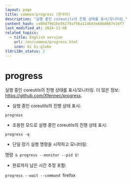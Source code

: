 ```yaml
---
layout: page
title: common/progress (한국어)
description: "실행 중인 coreutils의 진행 상태를 표시/모니터링."
content_hash: ce88479d1be56279af56a114603e68b8867e16f7
last_modified_at: 2024-11-08
related_topics:
  - title: English version
    url: /en/common/progress.html
    icon: bi bi-globe
tldri18n_status: 2
---
```

# progress

실행 중인 coreutils의 진행 상태를 표시/모니터링.
더 많은 정보: <https://github.com/Xfennec/progress>.

- 실행 중인 coreutils의 진행 상태 표시:

`progress`

- 조용한 모드로 실행 중인 coreutils의 진행 상태 표시:

`progress -q`

- 단일 장기 실행 명령을 시작하고 모니터링:

<span class="tldr-var badge badge-pill bg-dark-lm bg-white-dm text-white-lm text-dark-dm font-weight-bold">명령</span>` & progress --monitor --pid $!`

- 완료까지 남은 시간 추정 포함:

`progress --wait --command `<span class="tldr-var badge badge-pill bg-dark-lm bg-white-dm text-white-lm text-dark-dm font-weight-bold">firefox</span>
